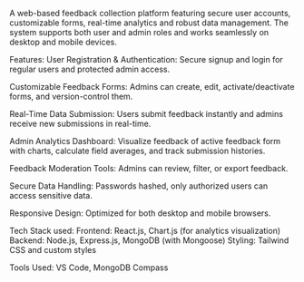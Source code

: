 A web-based feedback collection platform featuring secure user accounts, customizable forms, real-time analytics and robust data management. The system supports both user and admin roles and works seamlessly on desktop and mobile devices.

Features:
User Registration & Authentication: Secure signup and login for regular users and protected admin access.

Customizable Feedback Forms: Admins can create, edit, activate/deactivate forms, and version-control them.

Real-Time Data Submission: Users submit feedback instantly and admins receive new submissions in real-time.

Admin Analytics Dashboard: Visualize feedback of active feedback form   with charts, calculate field averages, and track submission histories.

Feedback Moderation Tools: Admins can review, filter, or export feedback.

Secure Data Handling: Passwords hashed, only authorized users can access sensitive data.

Responsive Design: Optimized for both desktop and mobile browsers.

Tech Stack used:
Frontend: React.js, Chart.js (for analytics visualization)
Backend: Node.js, Express.js, MongoDB (with Mongoose)
Styling: Tailwind CSS and custom styles

Tools Used: VS Code, MongoDB Compass